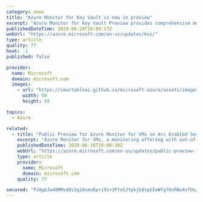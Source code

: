```yaml
---
category: news
title: "Azure Monitor for Key Vault is now in preview"
excerpt: "Azure Monitor for Key Vault Preview provides comprehensive monitoring of your key vaults by delivering a unified view of your Key Vault requests, performance, failures, and latency."
publishedDateTime: 2020-06-24T20:00:17Z
webUrl: "https://azure.microsoft.com/en-us/updates/kvi/"
type: article
quality: 77
heat: -1
published: false

provider:
  name: Microsoft
  domain: microsoft.com
  images:
    - url: "https://smartableai.github.io/microsoft-azure/assets/images/organizations/microsoft.com-50x50.jpg"
      width: 50
      height: 50

topics:
  - Azure

related:
  - title: "Public Preview for Azure Monitor for VMs on Arc Enabled Servers"
    excerpt: "Azure Monitor for VMs, a monitoring offering with out-of-the-box performance and dependency data, is now available in public preview for Arc enabled servers."
    publishedDateTime: 2020-06-18T19:00:30Z
    webUrl: "https://azure.microsoft.com/en-us/updates/public-preview-for-azure-monitor-for-vms-on-arc-enabled-servers/"
    type: article
    provider:
      name: Microsoft
      domain: microsoft.com
    quality: 77

secured: "PJAgbJw48MMvdOs3g1AsmxRp+i91+3FYsSJYpkjk8tpUIwWfg78sRNo4vfOo/OW0n2pwit/w9J7YYpA9VQlBQKMPOjjih5BIM3B/a4mzL4W8yvieEspyiMRbgqG3MRYsGAsClrwfcR+z6rJJUrbYjT7m9J7e4g2VMlu9QHmtthNeWpOO8KqCx9aNCD8tk7Z9p4mSnLbOvRqBIQQy3q0cUaQEexGGgZZGsu2jUh9RioKIVenkSV9rEWIRovgJfvYUmaQ92Zhww06dDcF8MfI/4jn4Svpqy5v6L8c4P/gbNMLX1nV932+MjGfCG3PdW3CQ2wXRp2v33fI9PghHVugfaQ==;s7sCxtKVbVLP60xvFNn6cg=="
---
```


